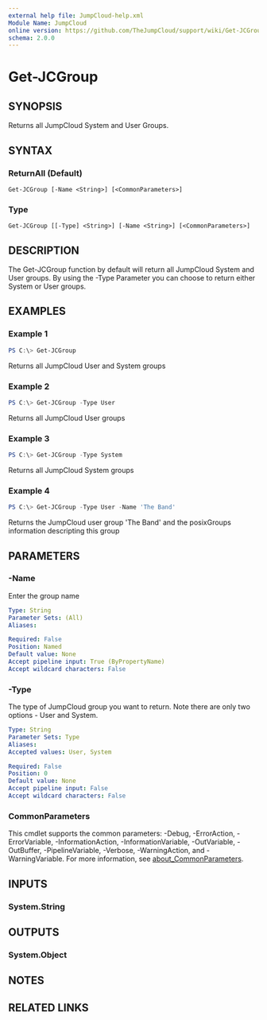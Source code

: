 ```yaml
---
external help file: JumpCloud-help.xml
Module Name: JumpCloud
online version: https://github.com/TheJumpCloud/support/wiki/Get-JCGroup
schema: 2.0.0
---
```


# Get-JCGroup

## SYNOPSIS
Returns all JumpCloud System and User Groups.

## SYNTAX

### ReturnAll (Default)
```
Get-JCGroup [-Name <String>] [<CommonParameters>]
```

### Type
```
Get-JCGroup [[-Type] <String>] [-Name <String>] [<CommonParameters>]
```

## DESCRIPTION
The Get-JCGroup function by default will return all JumpCloud System and User groups. By using the -Type Parameter you can choose to return either System or User groups.

## EXAMPLES

### Example 1
```powershell
PS C:\> Get-JCGroup
```

Returns all JumpCloud User and System groups

### Example 2
```powershell
PS C:\> Get-JCGroup -Type User
```

Returns all JumpCloud User groups

### Example 3
```powershell
PS C:\> Get-JCGroup -Type System
```

Returns all JumpCloud System groups

### Example 4
```powershell
PS C:\> Get-JCGroup -Type User -Name 'The Band'
```

Returns the JumpCloud user group 'The Band' and the posixGroups information descripting this group

## PARAMETERS

### -Name
Enter the group name

```yaml
Type: String
Parameter Sets: (All)
Aliases:

Required: False
Position: Named
Default value: None
Accept pipeline input: True (ByPropertyName)
Accept wildcard characters: False
```

### -Type
The type of JumpCloud group you want to return.
Note there are only two options - User and System.

```yaml
Type: String
Parameter Sets: Type
Aliases:
Accepted values: User, System

Required: False
Position: 0
Default value: None
Accept pipeline input: False
Accept wildcard characters: False
```

### CommonParameters
This cmdlet supports the common parameters: -Debug, -ErrorAction, -ErrorVariable, -InformationAction, -InformationVariable, -OutVariable, -OutBuffer, -PipelineVariable, -Verbose, -WarningAction, and -WarningVariable. For more information, see [about_CommonParameters](http://go.microsoft.com/fwlink/?LinkID=113216).

## INPUTS

### System.String

## OUTPUTS

### System.Object
## NOTES

## RELATED LINKS
